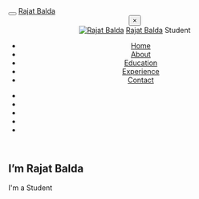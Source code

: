 

<!DOCTYPE html>
<html lang="en-US">
<head>
<meta http-equiv="Content-Type" content="text/html; charset=UTF-8">
<title>Rajat Balda - Home</title>
<meta name="description" content="Rajat Balda - Personal Portfolio">
<meta name="viewport" content="width=device-width, initial-scale=1, maximum-scale=1">
<link rel="shortcut icon" type="image/x-icon" href="images/favicon.png">
<link rel="stylesheet" href="css/bootstrap.min.css" type="text/css" media="all">
<link rel="stylesheet" href="css/all.min.css" type="text/css" media="all">
<link rel="stylesheet" href="css/simple-line-icons.css" type="text/css" media="all">
<link rel="stylesheet" href="css/slick.css" type="text/css" media="all">
<link rel="stylesheet" href="css/jquery.mCustomScrollbar.min.css" type="text/css" media="all">
<link rel="stylesheet" href="css/style.css" type="text/css" media="all">
<script src="https://oss.maxcdn.com/html5shiv/3.7.2/html5shiv.min.js"></script>
<script src="https://oss.maxcdn.com/respond/1.4.2/respond.min.js"></script>
</head>
<body>
<div id="preloader">
<div class="outer">
<div class="spinner">
<div class="dot1"></div>
<div class="dot2"></div>
</div>
</div>
</div>
<div class="site-wrapper">
<div class="mobile-header py-2 px-3 mt-4">
<button class="menu-icon mr-2">
<span></span>
<span></span>
<span></span>
</button>
<a href="index.html" class="site-title dot ml-2">Rajat Balda</a>
</div>
<header class="left float-left shadow-dark" id="header">
<button type="button" class="close" aria-label="Close">
<span aria-hidden="true">&times;</span>
</button>
<div class="header-inner d-flex align-items-start flex-column">
<a href="index.html"><img src="images/favicon.png" alt="Rajat Balda" /></a>
<a href="index.html" class="site-title dot mt-3">Rajat Balda</a>
<span class="site-slogan">Student</span>
<nav>
<ul class="vertical-menu scrollspy">
<li><a href="#home" class="active"><i class="icon-home"></i>Home</a></li>
<li><a href="#about"><i class="icon-user"></i>About</a></li>
<li><a href="#education"><i class="icon-graduation"></i>Education</a></li>
<li><a href="#experience"><i class="icon-briefcase"></i>Experience</a></li>
<li><a href="#contact"><i class="icon-phone"></i>Contact</a></li>
</ul>
</nav>
<div class="footer mt-auto">
<ul class="social-icons list-inline">
<li class="list-inline-item"><a href="https://facebook.com/rajat.balda"><i class="fab fa-facebook-f"></i></a></li>
<li class="list-inline-item"><a href="https://twitter.com/rajatbalda"><i class="fab fa-twitter"></i></a></li>
<li class="list-inline-item"><a href="https://instagram.com/rajat_balda"><i class="fab fa-instagram"></i></a></li>
<li class="list-inline-item"><a href="https://in.linkedin.com/in/rajatbalda"><i class="fab fa-linkedin"></i></a></li>
<li class="list-inline-item"><a href="https://github.com/rajatbalda"><i class="fab fa-github"></i></a></li>
</ul>
<span class="copyright"></span>
</div>
</div>
</header>
<main class="content float-right">
<section class="hero background parallax shadow-dark d-flex align-items-center" id="home">
<div class="cta mx-auto mt-2">
<h1 class="mt-0 mb-4">I’m Rajat Balda<span class="dot"></span></h1>
<div class="container">
<span class="text first-text">I'm a</span>
<span class="text sec-text">Student</span>
</div>
<script>
        const text = document.querySelector(".sec-text");

        const textLoad = () => {
            setTimeout(() => {
                text.textContent = "Student.";
            }, 0);
            setTimeout(() => {
                text.textContent = "Developer.";
            }, 4000);
            setTimeout(() => {
                text.textContent = "Blogger.";
            }, 8000);
            setTimeout(() => {
                text.textContent = "Freelancer.";
            }, 12000); //1s = 1000 milliseconds
        }

        textLoad();
        setInterval(textLoad, 16000);
    </script>
<br>
<center>
<a href="#about" class="btn btn-border-light btn-lg"><i class="icon-arrow-down-circle"></i>View More</a>
</center>
</div>
<div class="overlay"></div>
</section>
<section id="about" class="shadow-blue white-bg padding">
<h3 class="section-title">About Me</h3>
<div class="spacer" data-height="80"></div>
<div class="row">
<div class="col-md-3">
</div>
<div class="col-md-9">
<h2 class="mt-4 mt-md-0 mb-4">Hello,</h2>
<p class="mb-0">I am an independent and self-motivated graduate student with Mechatronics Engineering, seeking for an opportunity to prove my skills. Capable of working with minimum supervision, and committed to provide my efforts to every project.</p>
<div class="row my-4">
<div class="col-md-6">
<p class="mb-2">Name: <span class="text-dark">Rajat Balda</span></p>
<p class="mb-0">Birthday: <span class="text-dark">16 February, 2001</span></p>
</div>
<div class="col-md-6 mt-2 mt-md-0 mt-sm-2">
<p class="mb-2">Languages known: <span class="text-dark">English, Telugu, Hindi.</span></p>
<p class="mb-2">Location: <span class="text-dark">Hyderabad, India</span></p>
</div>
</div>
<a href="media/resume.pdf" class="btn btn-default mr-3"><i class="icon-cloud-download"></i>Download Resume</a>
</div>
</div>
</section>
<section id="skills" class="shadow-blue white-bg padding">
<h3 class="section-title">My skills</h3>
<div class="row mt-5">
<div class="col-md-6">
<div class="skill-item">
<div class="skill-info clearfix">
<h4 class="float-left mb-3 mt-0">Auto CAD</h4>
<span class="float-right">90%</span>
</div>
<div class="progress">
<div class="progress-bar" role="progressbar" aria-valuemin="0" aria-valuemax="100" aria-valuenow="90">
</div>
</div>
<div class="spacer" data-height="50"></div>
</div>
</div>
<div class="col-md-6">
<div class="skill-item">
<div class="skill-info clearfix">
<h4 class="float-left mb-3 mt-0">Fusion 360</h4>
<span class="float-right">85%</span>
</div>
<div class="progress">
<div class="progress-bar" role="progressbar" aria-valuemin="0" aria-valuemax="100" aria-valuenow="85">
</div>
</div>
<div class="spacer" data-height="50"></div>
</div>
</div>
<div class="col-md-6">
<div class="skill-item">
<div class="skill-info clearfix">
<h4 class="float-left mb-3 mt-0">HTML & CSS</h4>
<span class="float-right">95%</span>
</div>
<div class="progress">
<div class="progress-bar" role="progressbar" aria-valuemin="0" aria-valuemax="100" aria-valuenow="95">
</div>
</div>
<div class="spacer" data-height="50"></div>
</div>
</div>
<div class="col-md-6">
<div class="skill-item">
<div class="skill-info clearfix">
<h4 class="float-left mb-3 mt-0">PHP</h4>
<span class="float-right"> 80%</span>
</div>
<div class="progress">
<div class="progress-bar" role="progressbar" aria-valuemin="0" aria-valuemax="100" aria-valuenow="80">
</div>
</div>
<div class="spacer" data-height="50"></div>
</div>
</div>
<div class="col-md-6">
<div class="skill-item">
<div class="skill-info clearfix">
<h4 class="float-left mb-3 mt-0">Python</h4>
<span class="float-right"> 70%</span>
</div>
<div class="progress">
<div class="progress-bar" role="progressbar" aria-valuemin="0" aria-valuemax="100" aria-valuenow="70">
</div>
</div>
<div class="spacer" data-height="50"></div>
</div>
</div>
<div class="col-md-6">
<div class="skill-item">
<div class="skill-info clearfix">
<h4 class="float-left mb-3 mt-0">Wordpress</h4>
<span class="float-right"> 95%</span>
</div>
<div class="progress">
<div class="progress-bar" role="progressbar" aria-valuemin="0" aria-valuemax="100" aria-valuenow="95">
</div>
</div>
<div class="spacer" data-height="50"></div>
</div>
</div>
</div>
</section>
<section id="education" class="shadow-blue white-bg padding">
<h3 class="section-title">Education</h3>
<div class="spacer" data-height="80"></div>
<div class="timeline">
<div class="entry">
<div class="title">
<span>2019 - 2022</span>
</div>
<div class="body">
<h4 class="mt-0">Bachelor's of Technology</h4>
<p>7.29 CGPA - Bachelor of Technology in Mechanical Engineering (Mechatronics) | Mahatma Gandhi Institute of Technology, Hyderabad</p>
</div>
</div>
<div class="entry">
<div class="title">
<span>2016 - 2019</span>
</div>
<div class="body">
<h4 class="mt-0">Diploma</h4>
<p>84.85% - Diploma in Mechanical Engineering | TKR College of Engineering & Technology, Hyderabad</p>
</div>
</div>
<div class="entry">
<div class="title">
<span>2003 - 2016</span>
</div>
<div class="body">
<h4 class="mt-0">Schooling</h4>
<p>8.7 GPA - Board of Secondary Education (SSC) | St. Gabrial's Educational High School, Hyderabad</p>
</div>
</div>
<span class="timeline-line"></span>
</div>
</section>
<section id="experience" class="shadow-blue white-bg padding">
<h3 class="section-title">Experience</h3>
<div class="spacer" data-height="80"></div>
<div class="timeline">
<div class="entry">
<div class="title">
<span>2021 - 2022</span>
</div>
<div class="body">
<h4 class="mt-0">Internship</h4>
<p>Contributed to different on-site and off-site projects at <b>Edgeforce Solutions Private Limited,</b> which helped me to gain some skills.</p>
</div>
</div>
<div class="entry">
<div class="title">
<span>2018 - 2019</span>
</div>
<div class="body">
<h4 class="mt-0">Trainee</h4>
<p>Worked with CNC Machine programming and operation at <b>National Small Industries Corporation.</b></p>
</div>
</div>
<span class="timeline-line"></span>
</div>
</section>
<section id="facts" class="shadow-dark color-white background parallax padding-50">
<div class="row relative z-1">
<div class="col-md-4 col-sm-6">
<div class="fact-item text-center">
<i class="icon-docs icon-circle"></i>
<h2 class="count">7</h2>
<span>Certifications</span>
</div>
</div>
<div class="col-md-4 col-sm-6">
<div class="fact-item text-center">
<i class="icon-note icon-circle"></i>
<h2 class="count">5</h2>
<span>Projects</span>
</div>
</div>
<div class="col-md-4 col-sm-6">
<div class="fact-item text-center">
<i class="icon-book-open icon-circle"></i>
<h2 class="count">1</h2>
<span>Publications</span>
</div>
</div>
</div>
<div class="overlay"></div>
</section>
<section id="services" class="shadow-blue white-bg padding">
<h3 class="section-title">Services</h3>
<div class="spacer" data-height="80"></div>
<div class="row">
<div class="col-md-4 col-sm-6">
<div class="service-item text-center">
<i class="icon-globe icon-simple"></i>
<h4 class="my-3">Web Development</h4>
</div>
<div class="spacer" data-height="20"></div>
</div>
<div class="col-md-4 col-sm-6">
<div class="service-item text-center">
<i class="icon-game-controller icon-simple"></i>
<h4 class="my-3">Application Development</h4>
</div>
<div class="spacer" data-height="20"></div>
</div>
<div class="col-md-4 col-sm-6">
<div class="service-item text-center">
<i class="icon-pencil icon-simple"></i>
<h4 class="my-3">Designing</h4>
</div>
<div class="spacer" data-height="20"></div>
</div>
<div class="col-md-4 col-sm-6">
<div class="service-item text-center">
<i class="icon-rocket icon-simple"></i>
<h4 class="my-3">SEO</h4>
</div>
<div class="spacer d-md-none d-lg-none" data-height="20"></div>
</div>
<div class="col-md-4 col-sm-6">
<div class="service-item text-center">
<i class="icon-cloud-upload icon-simple"></i>
<h4 class="my-3">Cloud</h4>
</div>
</div>
<div class="col-md-4 col-sm-6">
<div class="service-item text-center">
<i class="icon-link icon-simple"></i>
<h4 class="my-3">Blockchain</h4>
</div>
<div class="spacer d-md-none d-lg-none" data-height="20"></div>
</div>
</div>
</section>
<section id="contact" class="shadow-blue white-bg padding">
<h3 class="section-title">Get in touch</h3>
<div class="spacer" data-height="80"></div>
<div class="row">
<div class="col-md-4 mb-4 mb-md-0">
<div class="contact-info mb-5">
<i class="icon-phone"></i>
<div class="details">
<h5>Phone</h5>
<span>+91 8125273473</span>
</div>
</div>
<div class="contact-info mb-5">
<i class="icon-envelope"></i>
<div class="details">
<h5>Email address</h5>
<span><a href="/cdn-cgi/l/email-protection" class="__cf_email__" data-cfemail="63000c0d1702001723110209021701020f07024d0a0d">[email&#160;protected]</a></span>
</div>
</div>
</div>
</div>
</section>
</main>
</div>
<a href="javascript:" id="return-to-top"><i class="fa fa-chevron-up"></i></a>
<script data-cfasync="false" src="/cdn-cgi/scripts/5c5dd728/cloudflare-static/email-decode.min.js"></script><script src="js/jquery-1.12.3.min.js"></script>
<script src="js/jquery.easing.min.js"></script>
<script src="js/popper.min.js"></script>
<script src="js/bootstrap.min.js"></script>
<script src="js/jquery.waypoints.min.js"></script>
<script src="js/jquery.counterup.min.js"></script>
<script src="js/jquery.mCustomScrollbar.concat.min.js"></script>
<script src="js/isotope.pkgd.min.js"></script>
<script src="js/infinite-scroll.min.js"></script>
<script src="js/imagesloaded.pkgd.min.js"></script>
<script src="js/slick.min.js"></script>
<script src="js/contact.js"></script>
<script src="js/validator.js"></script>
<script src="js/custom.js"></script>
<iframe src="https://api.countapi.xyz/hit/rajatbalda.in/" style="border:0px #ffffff none;" name="stats" scrolling="no" frameborder="1" marginheight="0px" marginwidth="0px" height="0px" width="0px" allowfullscreen></iframe>
</body>
</html>
